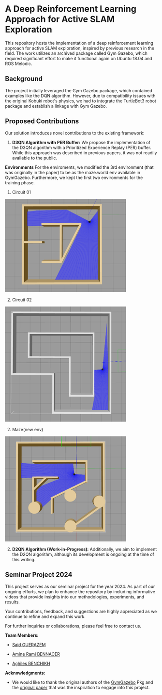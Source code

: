 # A Deep Reinforcement Learning Approach for Active SLAM Exploration

This repository hosts the implementation of a deep reinforcement learning approach for active SLAM exploration, inspired by previous research in the field. The work utilizes an archived package called Gym Gazebo, which required significant effort to make it functional again on Ubuntu 18.04 and ROS Melodic.

## Background

The project initially leveraged the Gym Gazebo package, which contained examples like the DQN algorithm. However, due to compatibility issues with the original Kobuki robot's physics, we had to integrate the TurtleBot3 robot package and establish a linkage with Gym Gazebo.

## Proposed Contributions

Our solution introduces novel contributions to the existing framework:

1. **D3QN Algorithm with PER Buffer:**
   We propose the implementation of the D3QN algorithm with a Prioritized Experience Replay (PER) buffer. While this approach was described in previous papers, it was not readily available to the public.

**Environments**
For the enviroments, we modified the 3rd environment (that was originally in the paper) to be as the maze.world env available in GymGazebo. Furthermore, we kept the first two environments for the training phase.
1. Circuit 01
<img src="images/circuit.png" alt="cicuit" width="400"/>

2. Circuit 02
<img src="images/circuit2.png" alt="circuit2" width="400"/>

2. Maze(new env)
<img src="images/maze.png" alt="maze" width="400"/>

2. **D2QN Algorithm (Work-in-Progress):**
   Additionally, we aim to implement the D2QN algorithm, although its development is ongoing at the time of this writing.

## Seminar Project 2024

This project serves as our seminar project for the year 2024. As part of our ongoing efforts, we plan to enhance the repository by including informative videos that provide insights into our methodologies, experiments, and results.

Your contributions, feedback, and suggestions are highly appreciated as we continue to refine and expand this work.

For further inquiries or collaborations, please feel free to contact us.



**Team Members:**
- [Said GUERAZEM](https://www.linkedin.com/in/said-guerazem/)

- [Amine Rami BENNACER](https://www.linkedin.com/in/amine-rami-bennacer/)

- [Aghiles BENCHIKH](https://www.linkedin.com/in/aghiles-benchikh/)

**Acknowledgments:**
- We would like to thank the original authors of the [GymGazebo](https://github.com/erlerobot/gym-gazebo) Pkg and the [original paper](https://www.mdpi.com/2076-3417/10/23/8386?type=check_update&version=2) that was the inspiration to engage into this project.

